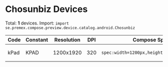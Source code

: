 # Chosunbiz Devices

Total: **1** devices. Import: `import se.premex.compose.preview.device.catalog.android.Chosunbiz`

| Code | Constant | Resolution | DPI | Compose Spec | Preview Usage |
|------|----------|------------|-----|-------------|---------------|
| kPad | KPAD | 1200x1920 | 320 | `spec:width=1200px,height=1920px,dpi=320` | `@Preview(device = Chosunbiz.KPAD)` |

<!-- Generated automatically. Do not edit manually. -->
